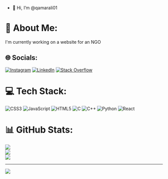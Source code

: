 - 👋 Hi, I’m @qamarali01
# 💫 About Me:
I'm currently working on a website for an NGO


## 🌐 Socials:
[![Instagram](https://img.shields.io/badge/Instagram-%23E4405F.svg?logo=Instagram&logoColor=white)](https://instagram.com/qamarr.ali) [![LinkedIn](https://img.shields.io/badge/LinkedIn-%230077B5.svg?logo=linkedin&logoColor=white)](https://linkedin.com/in/qamarali1) [![Stack Overflow](https://img.shields.io/badge/-Stackoverflow-FE7A16?logo=stack-overflow&logoColor=white)](https://stackoverflow.com/users/qamar-ali) 

# 💻 Tech Stack:
![CSS3](https://img.shields.io/badge/css3-%231572B6.svg?style=for-the-badge&logo=css3&logoColor=white) ![JavaScript](https://img.shields.io/badge/javascript-%23323330.svg?style=for-the-badge&logo=javascript&logoColor=%23F7DF1E) ![HTML5](https://img.shields.io/badge/html5-%23E34F26.svg?style=for-the-badge&logo=html5&logoColor=white) ![C](https://img.shields.io/badge/c-%2300599C.svg?style=for-the-badge&logo=c&logoColor=white) ![C++](https://img.shields.io/badge/c++-%2300599C.svg?style=for-the-badge&logo=c%2B%2B&logoColor=white) ![Python](https://img.shields.io/badge/python-3670A0?style=for-the-badge&logo=python&logoColor=ffdd54) ![React](https://img.shields.io/badge/react-%2320232a.svg?style=for-the-badge&logo=react&logoColor=%2361DAFB)
# 📊 GitHub Stats:
![](https://github-readme-stats.vercel.app/api?username=qamarali01&theme=dark&hide_border=true&include_all_commits=true&count_private=true)<br/>
![](https://github-readme-streak-stats.herokuapp.com/?user=qamarali01&theme=dark&hide_border=true)<br/>
![](https://github-readme-stats.vercel.app/api/top-langs/?username=qamarali01&theme=dark&hide_border=true&include_all_commits=true&count_private=true&layout=compact)

---
[![](https://visitcount.itsvg.in/api?id=qamarali01&icon=0&color=0)](https://visitcount.itsvg.in)

<!-- Proudly created with GPRM ( https://gprm.itsvg.in ) -->

<!---
qamarali01/qamarali01 is a ✨ special ✨ repository because its `README.md` (this file) appears on your GitHub profile.
You can click the Preview link to take a look at your changes.
--->

